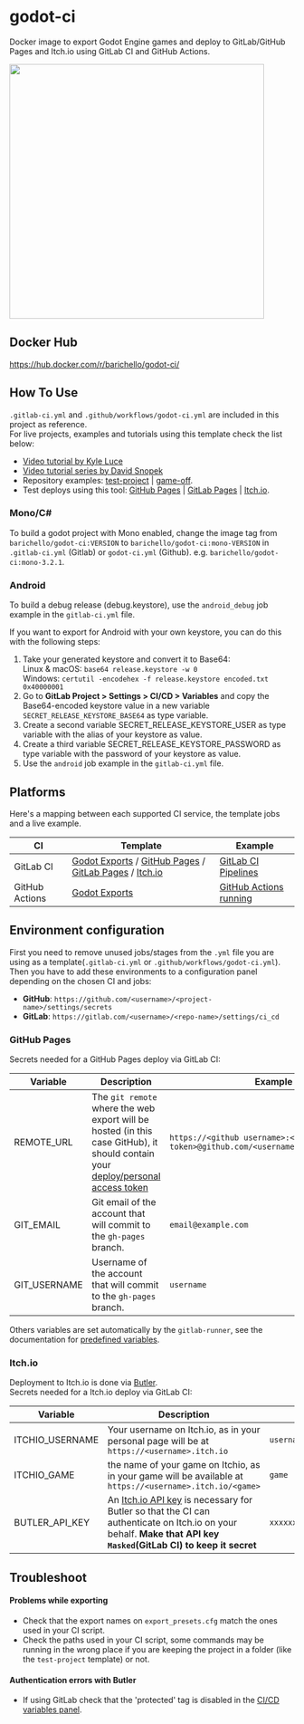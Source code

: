 # godot-ci
Docker image to export Godot Engine games and deploy to GitLab/GitHub Pages and Itch.io using GitLab CI and GitHub Actions.

<img src="https://i.imgur.com/3z4Sxhd.png" width=450>

## Docker Hub
https://hub.docker.com/r/barichello/godot-ci/

## How To Use

`.gitlab-ci.yml` and `.github/workflows/godot-ci.yml` are included in this project as reference.
<br>For live projects, examples and tutorials using this template check the list below:<br>

- [Video tutorial by Kyle Luce](https://www.youtube.com/watch?v=wbc1qut0vT4)
- [Video tutorial series by David Snopek](https://www.youtube.com/watch?v=4oUs4IV_Mj4&list=PLCBLMvLIundAOAiCvluBNuEA0-ea7_EDp)
- Repository examples: [test-project](https://github.com/aBARICHELLO/godot-ci/tree/master/test-project) | [game-off](https://gitlab.com/BARICHELLO/game-off).
- Test deploys using this tool: [GitHub Pages](http://barichello.me/godot-ci/) | [GitLab Pages](https://barichello.gitlab.io/godot-ci/) | [Itch.io](https://barichello.itch.io/test-project).

### Mono/C#

To build a godot project with Mono enabled, change the image tag from `barichello/godot-ci:VERSION` to `barichello/godot-ci:mono-VERSION` in `.gitlab-ci.yml` (Gitlab) or `godot-ci.yml` (Github). e.g. `barichello/godot-ci:mono-3.2.1`.

### Android

To build a debug release (debug.keystore), use the `android_debug` job example in the `gitlab-ci.yml` file.

If you want to export for Android with your own keystore, you can do this with the following steps:
1. Take your generated keystore and convert it to Base64:  
Linux & macOS: `base64 release.keystore -w 0`  
Windows: `certutil -encodehex -f release.keystore encoded.txt 0x40000001`  
2. Go to **GitLab Project > Settings > CI/CD > Variables** and copy the Base64-encoded keystore value in a new variable `SECRET_RELEASE_KEYSTORE_BASE64` as type variable.
3. Create a second variable SECRET_RELEASE_KEYSTORE_USER as type variable with the alias of your keystore as value.
4. Create a third variable SECRET_RELEASE_KEYSTORE_PASSWORD as type variable with the password of your keystore as value.
5. Use the `android` job example in the `gitlab-ci.yml` file.

## Platforms

Here's a mapping between each supported CI service, the template jobs and a live example.

|CI|Template|Example
|-|-|-|
|GitLab CI|[Godot Exports](https://github.com/aBARICHELLO/godot-ci/blob/master/.gitlab-ci.yml#L16-L58) / [GitHub Pages](https://github.com/aBARICHELLO/godot-ci/blob/master/.gitlab-ci.yml#L60-L76) / [GitLab Pages](https://github.com/aBARICHELLO/godot-ci/blob/master/.gitlab-ci.yml#L78-L91) / [Itch.io](https://github.com/aBARICHELLO/godot-ci/blob/master/.gitlab-ci.yml#L93-L113)|[GitLab CI Pipelines](https://gitlab.com/BARICHELLO/godot-ci/pipelines)
|GitHub Actions|[Godot Exports](https://github.com/aBARICHELLO/godot-ci/blob/master/.github/workflows/godot-ci.yml#L8-99) | [GitHub Actions running](https://github.com/aBARICHELLO/godot-ci/actions)

## Environment configuration

First you need to remove unused jobs/stages from the `.yml` file you are using as a template(`.gitlab-ci.yml` or `.github/workflows/godot-ci.yml`).<br>
Then you have to add these environments to a configuration panel depending on the chosen CI and jobs:
- **GitHub**: `https://github.com/<username>/<project-name>/settings/secrets`
- **GitLab**: `https://gitlab.com/<username>/<repo-name>/settings/ci_cd`

### GitHub Pages

Secrets needed for a GitHub Pages deploy via GitLab CI:

|Variable|Description|Example|
|-|-|-|
| REMOTE_URL | The `git remote` where the web export will be hosted (in this case GitHub), it should contain your [deploy/personal access token](https://github.com/settings/tokens)|`https://<github username>:<deploy token>@github.com/<username>/<repository>.git`
| GIT_EMAIL | Git email of the account that will commit to the `gh-pages` branch. | `email@example.com`
| GIT_USERNAME | Username of the account that will commit to the `gh-pages` branch. | `username`

Others variables are set automatically by the `gitlab-runner`, see the documentation for [predefined variables](https://docs.gitlab.com/ee/ci/variables/predefined_variables.html).<br>

### Itch.io

Deployment to Itch.io is done via [Butler](https://itch.io/docs/butler/).<br>
Secrets needed for a Itch.io deploy via GitLab CI:

|Variable|Description|Example|
|-|-|-|
| ITCHIO_USERNAME | Your username on Itch.io, as in your personal page will be at `https://<username>.itch.io` |`username`
| ITCHIO_GAME | the name of your game on Itchio, as in your game will be available at `https://<username>.itch.io/<game>`  |`game`
| BUTLER_API_KEY | An [Itch.io API key](https://itch.io/user/settings/api-keys) is necessary for Butler so that the CI can authenticate on Itch.io on your behalf. **Make that API key `Masked`(GitLab CI) to keep it secret** |`xxxxxxxxxxxxxxxxxxxxxxxxxxxxxx`

## Troubleshoot

#### Problems while exporting
- Check that the export names on `export_presets.cfg` match the ones used in your CI script.
- Check the paths used in your CI script, some commands may be running in the wrong place if you are keeping the project in a folder (like the `test-project` template) or not.

#### Authentication errors with Butler
- If using GitLab check that the 'protected' tag is disabled in the [CI/CD variables panel](https://github.com/aBARICHELLO/godot-ci#environment-configuration).
